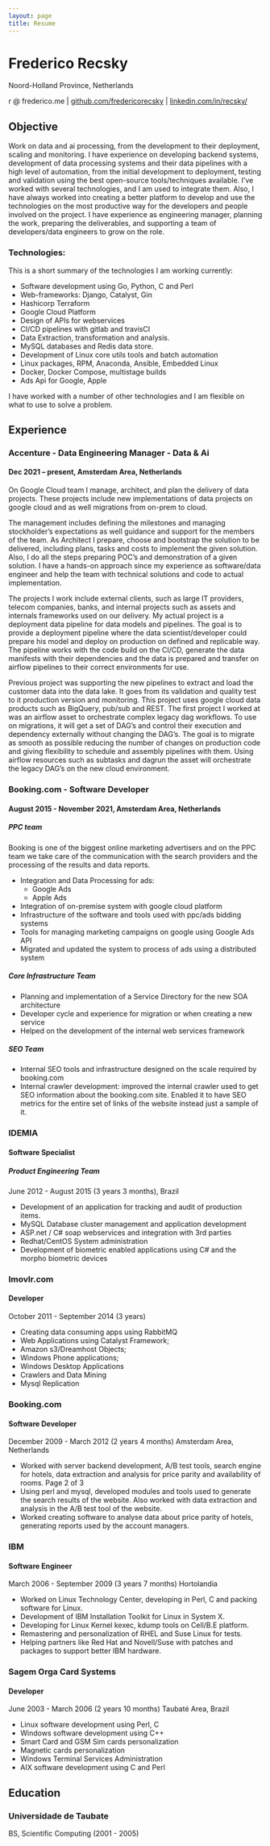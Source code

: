 ```yaml
---
layout: page
title: Resume
---
```


# Frederico Recsky 

Noord-Holland Province, Netherlands 

r @ frederico.me | [github.com/fredericorecsky]( github.com/fredericorecsky ) | [linkedin.com/in/recsky/](linkedin.com/in/recsky/)

## Objective

Work on data and ai processing, from the development to their deployment, scaling and monitoring. I have experience on developing backend systems, development of data processing systems and their data pipelines with a high level of automation, from the initial development to deployment, testing and validation using the best open-source tools/techniques available.  I’ve worked with several technologies, and I am used to integrate them. Also, I have always worked into creating a better platform to develop and use the technologies on the most productive way for the developers and people involved on the project.  I have experience as engineering manager, planning the work, preparing the deliverables, and supporting a team of developers/data engineers to grow on the role. 

### Technologies:

This is a short summary of the technologies I am working currently:

*  Software development using Go, Python, C and Perl
*  Web-frameworks: Django, Catalyst, Gin
*  Hashicorp Terraform
*  Google Cloud Platform
*  Design of APIs for webservices
*  CI/CD pipelines with gitlab and travisCI
*  Data Extraction, transformation and analysis.
*  MySQL databases and Redis data store.
*  Development of Linux core utils tools and batch automation
*  Linux packages, RPM, Anaconda, Ansible, Embedded Linux 
*  Docker, Docker Compose, multistage builds
*  Ads Api for Google, Apple

I have worked with a number of other technologies and I am flexible on what to use to solve a problem. 

## Experience

### Accenture - Data Engineering Manager - Data & Ai

#### Dec 2021 – present, Amsterdam Area, Netherlands

On Google Cloud team I manage, architect, and plan the delivery of data projects. These projects include new implementations of data projects on google cloud and as well migrations from on-prem to cloud.

The management includes defining the milestones and managing stockholder’s expectations as well guidance and support for the members of the team. As Architect I prepare, choose and bootstrap the solution to be delivered, including plans, tasks and costs to implement the given solution. Also, I do all the steps preparing POC’s and demonstration of a given solution. I have a hands-on approach since my experience as software/data engineer and help the team with technical solutions and code to actual implementation.

The projects I work include external clients, such as large IT providers, telecom companies, banks, and internal projects such as assets and internals frameworks used on our delivery.
My actual project is a deployment data pipeline for data models and pipelines. The goal is to provide a deployment pipeline where the data scientist/developer could prepare his model and deploy on production on defined and replicable way. The pipeline works with the code build on the CI/CD, generate the data manifests with their dependencies and the data is prepared and transfer on airflow pipelines to their correct environments for use.

Previous project was supporting the new pipelines to extract and load the customer data into the data lake. It goes from its validation and quality test to it production version and monitoring. This project uses google cloud data products such as BigQuery, pub/sub and REST.
The first project I worked at was an airflow asset to orchestrate complex legacy dag workflows. To use on migrations, it will get a set of DAG’s and control their execution and dependency externally without changing the DAG’s. The goal is to migrate as smooth as possible reducing the number of changes on production code and giving flexibility to schedule and assembly pipelines with them. Using airflow resources such as subtasks and dagrun the asset will orchestrate the legacy DAG’s on the new cloud environment.

### Booking.com - Software Developer

#### August 2015 - November 2021, Amsterdam Area, Netherlands

##### PPC team

Booking is one of the biggest online marketing advertisers and on the PPC team we take care of the communication with the search providers and the processing of the results and data reports.

* Integration and Data Processing for ads:
    - Google Ads
    - Apple Ads
* Integration of on-premise system with google cloud platform
* Infrastructure of the software and tools used with ppc/ads bidding systems
* Tools for managing marketing campaigns on google using Google Ads API
* Migrated and updated the system to process of ads using a distributed system

##### Core Infrastructure Team

* Planning and implementation of a Service Directory for the new SOA architecture
* Developer cycle and experience for migration or when creating a new service
* Helped on the development of the internal web services framework

##### SEO Team 

* Internal SEO tools and infrastructure designed on the scale required by booking.com
* Internal crawler development: improved the internal crawler used to get SEO information about the booking.com site. Enabled it to have SEO metrics for the entire set of links of the website instead just a sample of it.

### IDEMIA

#### Software Specialist

##### Product Engineering Team

June 2012 - August 2015 (3 years 3 months), Brazil

* Development of an application for tracking and audit of production items. 
* MySQL Database cluster management and application development
* ASP.net / C# soap webservices and integration with 3rd parties
* Redhat/CentOS System administration
* Development of biometric enabled applications using C# and the morpho biometric devices

### Imovlr.com

#### Developer

October 2011 - September 2014 (3 years)

* Creating data consuming apps using RabbitMQ 
* Web Applications using Catalyst Framework;
* Amazon s3/Dreamhost Objects;
* Windows Phone applications;
* Windows Desktop Applications 
* Crawlers and Data Mining
* Mysql Replication


### Booking.com

#### Software Developer

December 2009 - March 2012 (2 years 4 months) Amsterdam Area, Netherlands

* Worked with server backend development, A/B test tools, search engine for hotels, data extraction and analysis for price parity and availability of rooms.
Page 2 of 3
* Using perl and mysql, developed modules and tools used to generate the search results of the website. Also worked with data extraction and analysis in the A/B test tool of the website.
* Worked creating software to analyse data about  price parity of hotels, generating reports used by the account managers.

### IBM

#### Software Engineer

March 2006 - September 2009 (3 years 7 months) Hortolandia

* Worked on Linux Technology Center, developing in Perl, C and packing software for Linux.
* Development of IBM Installation Toolkit for Linux in System X.
* Developing for Linux Kernel kexec, kdump tools on Cell/B.E platform.
* Remastering and personalization of RHEL and Suse Linux for tests.
* Helping partners like Red Hat and Novell/Suse with patches and packages to support better IBM hardware.

### Sagem Orga Card Systems 

#### Developer

June 2003 - March 2006 (2 years 10 months) Taubaté Area, Brazil

* Linux software development using Perl, C
* Windows software development using C++
* Smart Card and GSM Sim cards personalization 
* Magnetic cards personalization
* Windows Terminal Services Administration
* AIX software development using C and Perl

## Education

### Universidade de Taubate

BS, Scientific Computing (2001 - 2005)
